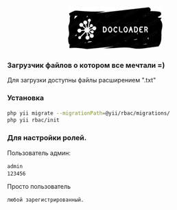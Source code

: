 <p align="center">
    <a href="/" target="_blank">
        <img src="/web/img/logo.jpg" height="100px">
    </a>
    <br>
</p>

### Загрузчик файлов о котором все мечтали =)

Для загрузки доступны файлы расширением ".txt"

### Установка
```sh
php yii migrate --migrationPath=@yii/rbac/migrations/
php yii rbac/init
```
### Для настройки ролей.

 Пользователь админ:
```sh
admin
123456
```
Просто пользователь 
```sh
любой зарегистрированный.
```
